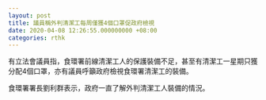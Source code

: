 ```yaml
---
layout: post
title: 議員稱外判清潔工每周僅獲4個口罩促政府檢視
date: 2020-04-08 12:26:55.000000000 +08:00
categories: rthk
---
```


有立法會議員指，食環署前線清潔工人的保護裝備不足，甚至有清潔工一星期只獲分配4個口罩，亦有議員呼籲政府檢視食環署清潔工的裝備。

食環署署長劉利群表示，政府一直了解外判清潔工人裝備的情況。
